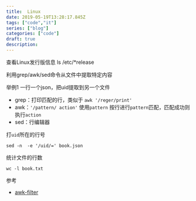 ```yaml
---
title:  Linux
date: 2019-05-19T13:28:17.845Z
tags: ["code","it"]
series: ["blog"]
categories: ["code"]
draft: true
description:
---
```


查看Linux发行版信息
ls /etc/*release

利用grep/awk/sed命令从文件中提取特定内容

举例1
一行一个json，把uid提取到另一个文件


- grep：打印匹配的行，类似于 `awk '/reger/print'`
- awk：`'/pattern/ action'` 使用`pattern` 按行进行`pattern`匹配，匹配成功则执行`action`
- sed：行编辑器

打`uid`所在的行号

`sed -n  -e '/uid/=' book.json`

统计文件的行数

`wc -l book.txt`


参考  

- [awk-filter](https://www.tecmint.com/use-linux-awk-command-to-filter-text-string-in-files/)